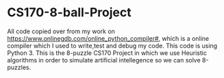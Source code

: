 # CS170-8-ball-Project
All code copied over from my work on https://www.onlinegdb.com/online_python_compiler#, which is a online compiler which I used to write,test and debug my code. This code is using Python 3. This is the 8-puzzle CS170 Project in which we use Heuristic algorithms in order to simulate artificial intellegence so we can solve 8-puzzles.
